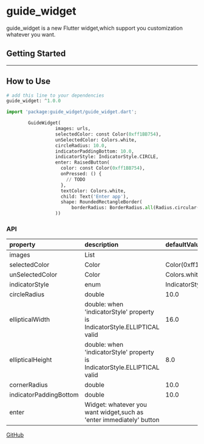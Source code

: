 # guide_widget

guide_widget is a new Flutter widget,which support you customization whatever you want.

## Getting Started

------

## How to Use

```python
# add this line to your dependencies
guide_widget: ^1.0.0
```

```python
import 'package:guide_widget/guide_widget.dart';

```

```python
        GuideWidget(
                  images: urls,
                  selectedColor: const Color(0xff1BB754),
                  unSelectedColor: Colors.white,
                  circleRadius: 10.0,
                  indicatorPaddingBottom: 10.0,
                  indicatorStyle: IndicatorStyle.CIRCLE,
                  enter: RaisedButton(
                    color: const Color(0xff1BB754),
                    onPressed: () {
                      // TODO 
                    },
                    textColor: Colors.white,
                    child: Text('Enter app'),
                    shape: RoundedRectangleBorder(
                        borderRadius: BorderRadius.all(Radius.circular(8))),
                  ))
```
### API

| property        | description  |defaultValue
| :--------   | :-----  |:-----
| images     | List<String>    |
| selectedColor        | Color |Color(0xff1BB754)
| unSelectedColor        | Color |Colors.white
| indicatorStyle        | enum |IndicatorStyle.CIRCLE
| circleRadius        | double |10.0
| ellipticalWidth        | double: when 'indicatorStyle' property is IndicatorStyle.ELLIPTICAL valid|16.0
| ellipticalHeight       | double: when 'indicatorStyle' property is IndicatorStyle.ELLIPTICAL valid  |8.0
| cornerRadius        | double  |10.0
| indicatorPaddingBottom        | double  |10.0
| enter        | Widget: whatever you want widget,such as 'enter immediately' button |

[GitHub](https://github.com/manburenshenglu/guide_widget)
 
